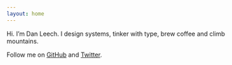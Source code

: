 ```yaml
---
layout: home
---
```


Hi. I’m Dan Leech. I design systems, tinker with type, brew coffee and climb mountains.

Follow me on [GitHub](https://github.com/danleech) and [Twitter](https://twitter.com/bathtype).